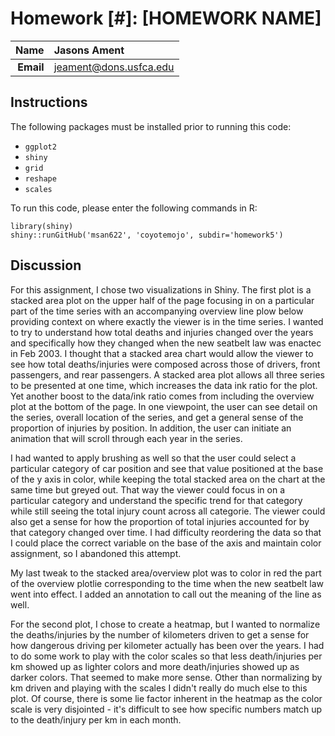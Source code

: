 Homework [#]: [HOMEWORK NAME]
==============================

| **Name**  | Jasons Ament |
|----------:|:-------------|
| **Email** | jeament@dons.usfca.edu |

## Instructions ##

The following packages must be installed prior to running this code:

- `ggplot2`
- `shiny`
- `grid`
- `reshape`
- `scales`

To run this code, please enter the following commands in R:

```
library(shiny)
shiny::runGitHub('msan622', 'coyotemojo', subdir='homework5')
```

## Discussion ##

For this assignment, I chose two visualizations in Shiny.  The first plot is a stacked area plot on the upper half of the page focusing in on a particular part of the time series with an accompanying overview line plow below providing context on where exactly the viewer is in the time series.  I wanted to try to understand how total deaths and injuries changed over the years and specifically how they changed when the new seatbelt law was enactec in Feb 2003.  I thought that a stacked area chart would allow the viewer to see how total deaths/injuries were composed across those of drivers, front passengers, and rear passengers.  A stacked area plot allows all three series to be presented at one time, which increases the data ink ratio for the plot.  Yet another boost to the data/ink ratio comes from including the overview plot at the bottom of the page.  In one viewpoint, the user can see detail on the series, overall location of the series, and get a general sense of the proportion of injuries by position.  In addition, the user can initiate an animation that will scroll through each year in the series.

I had wanted to apply brushing as well so that the user could select a particular category of car position and see that value positioned at the base of the y axis in color, while keeping the total stacked area on the chart at the same time but greyed out.  That way the viewer could focus in on a particular category and understand the specific trend for that category while still seeing the total injury count across all categorie.  The viewer could also get a sense for how the proportion of total injuries accounted for by that category changed over time.  I had difficulty reordering the data so that I could place the correct variable on the base of the axis and maintain color assignment, so I abandoned this attempt.  

My last tweak to the stacked area/overview plot was to color in red the part of the overview plotlie corresponding to the time when the new seatbelt law went into effect.  I added an annotation to call out the meaning of the line as well.

For the second plot, I chose to create a heatmap, but I wanted to normalize the deaths/injuries by the number of kilometers driven to get a sense for how dangerous driving per kilometer actually has been over the years. I had to do some work to play with the color scales so that less death/injuries per km showed up as lighter colors and more death/injuries showed up as darker colors.  That seemed to make more sense.  Other than normalizing by km driven and playing with the scales I didn't really do much else to this plot.  Of course, there is some lie factor inherent in the heatmap as the color scale is very disjointed - it's difficult to see how specific numbers match up to the death/injury per km in each month.  
